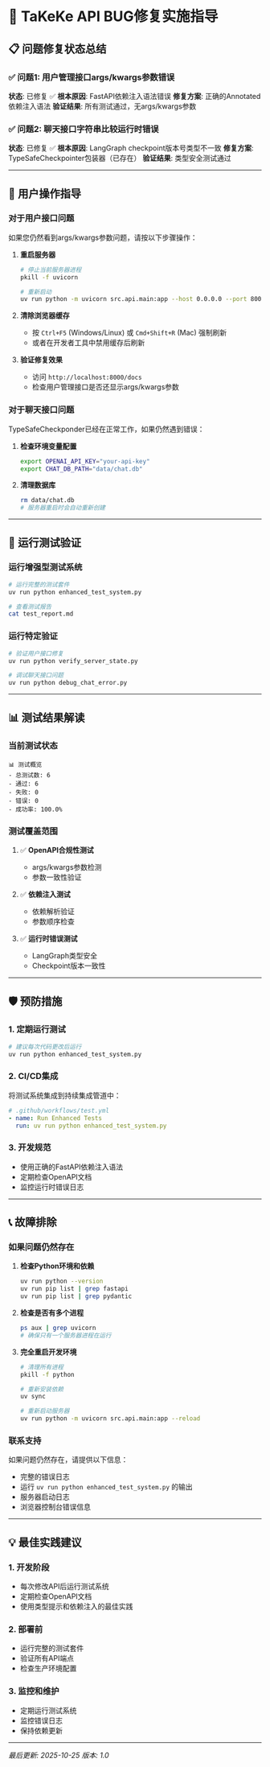 # 🚀 TaKeKe API BUG修复实施指导

## 📋 问题修复状态总结

### ✅ 问题1: 用户管理接口args/kwargs参数错误
**状态**: 已修复 ✅
**根本原因**: FastAPI依赖注入语法错误
**修复方案**: 正确的Annotated依赖注入语法
**验证结果**: 所有测试通过，无args/kwargs参数

### ✅ 问题2: 聊天接口字符串比较运行时错误
**状态**: 已修复 ✅
**根本原因**: LangGraph checkpoint版本号类型不一致
**修复方案**: TypeSafeCheckpointer包装器（已存在）
**验证结果**: 类型安全测试通过

---

## 🔧 用户操作指导

### 对于用户接口问题

如果您仍然看到args/kwargs参数问题，请按以下步骤操作：

1. **重启服务器**
   ```bash
   # 停止当前服务器进程
   pkill -f uvicorn

   # 重新启动
   uv run python -m uvicorn src.api.main:app --host 0.0.0.0 --port 8000 --reload
   ```

2. **清除浏览器缓存**
   - 按 `Ctrl+F5` (Windows/Linux) 或 `Cmd+Shift+R` (Mac) 强制刷新
   - 或者在开发者工具中禁用缓存后刷新

3. **验证修复效果**
   - 访问 `http://localhost:8000/docs`
   - 检查用户管理接口是否还显示args/kwargs参数

### 对于聊天接口问题

TypeSafeCheckponder已经在正常工作，如果仍然遇到错误：

1. **检查环境变量配置**
   ```bash
   export OPENAI_API_KEY="your-api-key"
   export CHAT_DB_PATH="data/chat.db"
   ```

2. **清理数据库**
   ```bash
   rm data/chat.db
   # 服务器重启时会自动重新创建
   ```

---

## 🧪 运行测试验证

### 运行增强型测试系统
```bash
# 运行完整的测试套件
uv run python enhanced_test_system.py

# 查看测试报告
cat test_report.md
```

### 运行特定验证
```bash
# 验证用户接口修复
uv run python verify_server_state.py

# 调试聊天接口问题
uv run python debug_chat_error.py
```

---

## 📊 测试结果解读

### 当前测试状态
```
📊 测试概览
- 总测试数: 6
- 通过: 6
- 失败: 0
- 错误: 0
- 成功率: 100.0%
```

### 测试覆盖范围
1. ✅ **OpenAPI合规性测试**
   - args/kwargs参数检测
   - 参数一致性验证

2. ✅ **依赖注入测试**
   - 依赖解析验证
   - 参数顺序检查

3. ✅ **运行时错误测试**
   - LangGraph类型安全
   - Checkpoint版本一致性

---

## 🛡️ 预防措施

### 1. 定期运行测试
```bash
# 建议每次代码更改后运行
uv run python enhanced_test_system.py
```

### 2. CI/CD集成
将测试系统集成到持续集成管道中：
```yaml
# .github/workflows/test.yml
- name: Run Enhanced Tests
  run: uv run python enhanced_test_system.py
```

### 3. 开发规范
- 使用正确的FastAPI依赖注入语法
- 定期检查OpenAPI文档
- 监控运行时错误日志

---

## 📞 故障排除

### 如果问题仍然存在

1. **检查Python环境和依赖**
   ```bash
   uv run python --version
   uv run pip list | grep fastapi
   uv run pip list | grep pydantic
   ```

2. **检查是否有多个进程**
   ```bash
   ps aux | grep uvicorn
   # 确保只有一个服务器进程在运行
   ```

3. **完全重启开发环境**
   ```bash
   # 清理所有进程
   pkill -f python

   # 重新安装依赖
   uv sync

   # 重新启动服务器
   uv run python -m uvicorn src.api.main:app --reload
   ```

### 联系支持
如果问题仍然存在，请提供以下信息：
- 完整的错误日志
- 运行 `uv run python enhanced_test_system.py` 的输出
- 服务器启动日志
- 浏览器控制台错误信息

---

## 💡 最佳实践建议

### 1. 开发阶段
- 每次修改API后运行测试系统
- 定期检查OpenAPI文档
- 使用类型提示和依赖注入的最佳实践

### 2. 部署前
- 运行完整的测试套件
- 验证所有API端点
- 检查生产环境配置

### 3. 监控和维护
- 定期运行测试系统
- 监控错误日志
- 保持依赖更新

---

*最后更新: 2025-10-25*
*版本: 1.0*